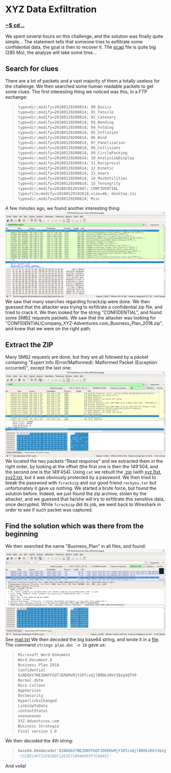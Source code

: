 # XYZ Data Exfiltration

### [~$ cd ..](../)

We spent several hours on this challenge, and the solution was finally quite simple... The statement tells that someone tries to exfiltrate some confidential data, the goal is then to recover it.
The [pcap](XYZ-Adventures.com_Data_Exfiltration.zip) file is quite big (285 Mo), the analyze will take some time...

## Search for clues

There are a lot of packets and a vast majority of them a totally useless for the challenge. We then searched some human readable packets to get some clues.
The first interesting thing we noticed was this, in a FTP exchange:
> ```
>type=dir;modify=20180129200814; 00_Basics 
>type=dir;modify=20180129200814; 01_Tensile 
>type=dir;modify=20180129200814; 02_Catenary 
>type=dir;modify=20180129200814; 03_Bending 
>type=dir;modify=20180129200814; 04_Folding 
>type=dir;modify=20180129200814; 05_Inflation 
>type=dir;modify=20180129200814; 06_Wind 
>type=dir;modify=20180129200814; 07_Panelization 
>type=dir;modify=20180129200814; 08_Collisions 
>type=dir;modify=20180129200814; 09_CirclePacking 
>type=dir;modify=20180129200814; 10_Analysis&Display 
>type=dir;modify=20180129200814; 11_Reciprocal 
>type=dir;modify=20180129200814; 12_Kinetic 
>type=dir;modify=20180129200814; 13_Gears 
>type=dir;modify=20180129200814; 14_MeshUtilities 
>type=dir;modify=20180129200814; 15_Tensegrity 
>type=dir;modify=20180201201007; CONFIDENTIAL 
>type=file;modify=20180129192618;size=46; desktop.ini 
>type=dir;modify=20180129200814; Misc
> ```
A few minutes ago, we found another interesting thing:
![fcrack_zip](fcrackzip.png)
We saw that many searches regarding fcrackzip were done. We then guessed that the attacker was trying to exfiltrate a confidential zip file, and tried to crack it.
We then looked for the string "CONFIDENTIAL", and found some SMB2 requests packets. We saw that the attacker was looking for "CONFIDENTIAL\Company_XYZ-Adventures.com_Business_Plan_2018.zip",
and knew that we were on the right path.

## Extract the ZIP

Many SMB2 requests are done, but they are all followed by a packet containing "Expert Info (Error/Malformed): Malformed Packet (Exception occurred)", except the last one:
![find_zip](find_zip.png)
We located the two packets "Read response" and we extracted them in the right order, by looking at the offset (the first one is then the 149'504, and the second one is the 149'454).
Using `cat` we rebuilt the [.zip](xyz.zip) (with [xyz.1txt](xyz1.txt), [xyz2.txt](xyz2.txt), but it was obviously protected by a password. We then tried to break the password with `fcrackzip` and our good friend `rockyou.txt` but unfortunately it gave us nothing.
We started a brute force, but found the solution before. Indeed, we just found the zip archive, stolen by the attacker, and we guessed that he/she will try to exfiltrate this sensitive data, once decrypted. While `fcrackzip` did its job, we went back to Wireshark
in order to see if such packet was captured.

## Find the solution which was there from the beginning

We then searched the name "Business_Plan" in all files, and found:
![mail](mail.png)
See [mail.txt](mail.txt)
We then decoded the big base64 string, and wrote it in a [file](plan.doc).
The command `strings plan.doc -n 10` gave us:
> ```
>Microsoft Word-Dokument
>Word.Document.8
>Business Plan 2018
>Confidential
>Q1NDQkV7NEZDNTFGQTJEREMxMjY1RTcxQjlBRDk1RkY3Qzg4QTV9
>Normal.dotm
>Nico Callens
>AppVersion
>DocSecurity
>HyperlinksChanged
>LinksUpToDate
>contentStatus
>oooooooooo
>XYZ-Adventures.com
>Business Strategie
>Final version 1.0
> ```
We then decoded the 4th string:
> ```Python
> base64.b64decode('Q1NDQkV7NEZDNTFGQTJEREMxMjY1RTcxQjlBRDk1RkY3Qzg4QTV9')
>'CSCBE{4FC51FA2DDC1265E71B9AD95FF7C88A5}'
> ```
And voila!

